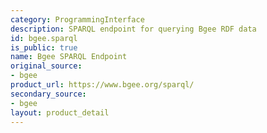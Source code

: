 ```yaml
---
category: ProgrammingInterface
description: SPARQL endpoint for querying Bgee RDF data
id: bgee.sparql
is_public: true
name: Bgee SPARQL Endpoint
original_source:
- bgee
product_url: https://www.bgee.org/sparql/
secondary_source:
- bgee
layout: product_detail
---
```

